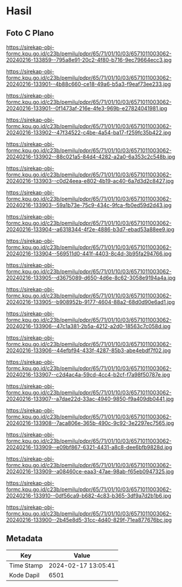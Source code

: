 # Hasil

## Foto C Plano

https://sirekap-obj-formc.kpu.go.id/c23b/pemilu/pdpr/65/71/01/10/03/6571011003062-20240216-133859--795a8e91-20c2-4f80-b716-9ec79664ecc3.jpg

https://sirekap-obj-formc.kpu.go.id/c23b/pemilu/pdpr/65/71/01/10/03/6571011003062-20240216-133901--4b88c660-ce18-49a6-b5a3-f9eaf73ee233.jpg

https://sirekap-obj-formc.kpu.go.id/c23b/pemilu/pdpr/65/71/01/10/03/6571011003062-20240216-133901--0f1473af-216e-4fe3-969b-e27824041981.jpg

https://sirekap-obj-formc.kpu.go.id/c23b/pemilu/pdpr/65/71/01/10/03/6571011003062-20240216-133902--47f34522-c4be-4a54-ba17-f259fc35b422.jpg

https://sirekap-obj-formc.kpu.go.id/c23b/pemilu/pdpr/65/71/01/10/03/6571011003062-20240216-133902--88c021a5-84d4-4282-a2a0-6a353c2c548b.jpg

https://sirekap-obj-formc.kpu.go.id/c23b/pemilu/pdpr/65/71/01/10/03/6571011003062-20240216-133903--c0d24eea-e802-4b19-ac40-6a7d3d2c8427.jpg

https://sirekap-obj-formc.kpu.go.id/c23b/pemilu/pdpr/65/71/01/10/03/6571011003062-20240216-133903--59a1b73e-75c9-434c-9fca-fb0ed59d2d43.jpg

https://sirekap-obj-formc.kpu.go.id/c23b/pemilu/pdpr/65/71/01/10/03/6571011003062-20240216-133904--a6318344-4f2e-4886-b3d7-ebad53a88ee9.jpg

https://sirekap-obj-formc.kpu.go.id/c23b/pemilu/pdpr/65/71/01/10/03/6571011003062-20240216-133904--569511d0-441f-4403-8c4d-3b95fa294766.jpg

https://sirekap-obj-formc.kpu.go.id/c23b/pemilu/pdpr/65/71/01/10/03/6571011003062-20240216-133905--d3675089-d650-4d6e-8c62-3058e9194a4a.jpg

https://sirekap-obj-formc.kpu.go.id/c23b/pemilu/pdpr/65/71/01/10/03/6571011003062-20240216-133905--b908952b-9177-4604-88a2-68d0d90e6ad1.jpg

https://sirekap-obj-formc.kpu.go.id/c23b/pemilu/pdpr/65/71/01/10/03/6571011003062-20240216-133906--47c1a381-2b5a-4212-a2d0-18563c7c058d.jpg

https://sirekap-obj-formc.kpu.go.id/c23b/pemilu/pdpr/65/71/01/10/03/6571011003062-20240216-133906--44efbf94-433f-4287-85b3-abe4ebdf7f02.jpg

https://sirekap-obj-formc.kpu.go.id/c23b/pemilu/pdpr/65/71/01/10/03/6571011003062-20240216-133907--c2d4ac4a-59cd-4cc4-b2cf-f7a98f50787e.jpg

https://sirekap-obj-formc.kpu.go.id/c23b/pemilu/pdpr/65/71/01/10/03/6571011003062-20240216-133907--a7dae22d-33ac-4940-9850-f9a409db0441.jpg

https://sirekap-obj-formc.kpu.go.id/c23b/pemilu/pdpr/65/71/01/10/03/6571011003062-20240216-133908--7aca806e-365b-490c-9c92-3e2297ec7565.jpg

https://sirekap-obj-formc.kpu.go.id/c23b/pemilu/pdpr/65/71/01/10/03/6571011003062-20240216-133909--e09bf867-6321-4431-a8c8-dee6bfb9828d.jpg

https://sirekap-obj-formc.kpu.go.id/c23b/pemilu/pdpr/65/71/01/10/03/6571011003062-20240216-133909--a08460ce-eaa3-47ae-98ab-f65eb0947325.jpg

https://sirekap-obj-formc.kpu.go.id/c23b/pemilu/pdpr/65/71/01/10/03/6571011003062-20240216-133910--0df56ca9-b682-4c83-b365-3df9a7d2b1b6.jpg

https://sirekap-obj-formc.kpu.go.id/c23b/pemilu/pdpr/65/71/01/10/03/6571011003062-20240216-133900--2b45e8d5-31cc-4d40-829f-71ea877676bc.jpg


## Metadata

| Key        | Value               |
| ---------- | ------------------- |
| Time Stamp | 2024-02-17 13:05:41 |
| Kode Dapil | 6501                |




